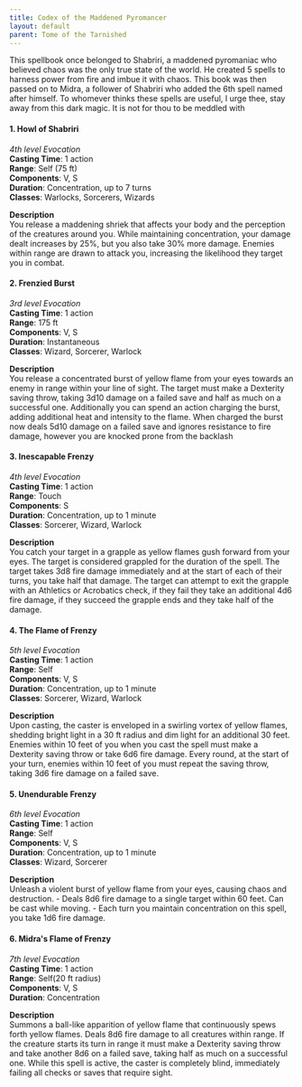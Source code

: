 ```yaml
---
title: Codex of the Maddened Pyromancer
layout: default
parent: Tome of the Tarnished
---
```

This spellbook once belonged to Shabriri, a maddened pyromaniac who believed chaos was the only true state of the world. He created 5 spells to harness power from fire and imbue it with chaos. This book was then passed on to Midra, a follower of Shabriri who added the 6th spell named after himself. To whomever thinks these spells are useful, I urge thee, stay away from this dark magic. It is not for thou to be meddled with
#### 1. Howl of Shabriri
_4th level Evocation_  
**Casting Time**: 1 action  
**Range**: Self (75 ft)  
**Components**: V, S  
**Duration**: Concentration, up to 7 turns  
**Classes**: Warlocks, Sorcerers, Wizards  

**Description**  
You release a maddening shriek that affects your body and the perception of the creatures around you. While maintaining concentration, your damage dealt increases by 25%, but you also take 30% more damage. Enemies within range are drawn to attack you, increasing the likelihood they target you in combat.
#### 2. Frenzied Burst
_3rd level Evocation_  
**Casting Time**: 1 action  
**Range**: 175 ft  
**Components**: V, S  
**Duration**: Instantaneous  
**Classes**: Wizard, Sorcerer, Warlock  

**Description**  
You release a concentrated burst of yellow flame from your eyes towards an enemy in range within your line of sight. The target must make a Dexterity saving throw, taking 3d10 damage on a failed save and half as much on a successful one. Additionally you can spend an action charging the burst, adding additional heat and intensity to the flame. When charged the burst now deals 5d10 damage on a failed save and ignores resistance to fire damage, however you are knocked prone from the backlash
#### 3. Inescapable Frenzy
_4th level Evocation_  
**Casting Time**: 1 action  
**Range**: Touch  
**Components**: S  
**Duration**: Concentration, up to 1 minute  
**Classes**: Sorcerer, Wizard, Warlock  

**Description**  
You catch your target in a grapple as yellow flames gush forward from your eyes. The target is considered grappled for the duration of the spell. The target takes 3d8 fire damage immediately and at the start of each of their turns, you take half that damage. The target can attempt to exit the grapple with an Athletics or Acrobatics check, if they fail they take an additional 4d6 fire damage, if they succeed the grapple ends and they take half of the damage. 
#### 4. The Flame of Frenzy
_5th level Evocation_  
**Casting Time**: 1 action  
**Range**: Self  
**Components**: V, S  
**Duration**: Concentration, up to 1 minute  
**Classes**: Sorcerer, Wizard, Warlock  

**Description**  
Upon casting, the caster is enveloped in a swirling vortex of yellow flames, shedding bright light in a 30 ft radius and dim light for an additional 30 feet. Enemies within 10 feet of you when you cast the spell must make a Dexterity saving throw or take 6d6 fire damage. Every round, at the start of your turn, enemies within 10 feet of you must repeat the saving throw, taking 3d6 fire damage on a failed save.
#### 5. Unendurable Frenzy
_6th level Evocation_  
**Casting Time**: 1 action  
**Range**: Self  
**Components**: V, S  
**Duration**: Concentration, up to 1 minute  
**Classes**: Wizard, Sorcerer  

**Description**  
Unleash a violent burst of yellow flame from your eyes, causing chaos and destruction. - Deals 8d6 fire damage to a single target within 60 feet. Can be cast while moving. - Each turn you maintain concentration on this spell, you take 1d6 fire damage.
#### 6. Midra's Flame of Frenzy
_7th level Evocation_  
**Casting Time**: 1 action  
**Range**: Self(20 ft radius)  
**Components**: V, S  
**Duration**: Concentration  

**Description**  
Summons a ball-like apparition of yellow flame that continuously spews forth yellow flames. Deals 8d6 fire damage to all creatures within range. If the creature starts its turn in range it must make a Dexterity saving throw and take another 8d6 on a failed save, taking half as much on a successful one. While this spell is active, the caster is completely blind, immediately failing all checks or saves that require sight.